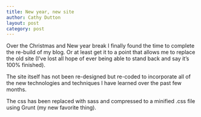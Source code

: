 ```yaml
---
title: New year, new site
author: Cathy Dutton
layout: post
category: post
---
```

Over the Christmas and New year break I finally found the time to complete the re-build of my blog. Or at least get it to a point that allows me to replace the old site (I&#8217;ve lost all hope of ever being able to stand back and say it&#8217;s 100% finished).

The site itself has not been re-designed but re-coded to incorporate all of the new technologies and techniques I have learned over the past few months.

The css has been replaced with sass and compressed to a minified .css file using Grunt (my new favorite thing).
